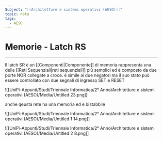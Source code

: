 ```yaml
---
Subject: "[[Architetture e sistemi operativi (AESO)]]"
topic: nota
tags:
  - AESO
---
```


# Memorie - Latch RS
---


Il latch SR è un [[Componenti|Componente]] di memoria rappresenta una delle [[Reti Sequenziali|reti sequenziali]] più semplici ed è composto da due porte NOR collegate a croce. è simile ai due negatori ma il suo stato può essere controllato con due segnali di ingresso SET e RESET

![[UniPi-Appunti/Studi/Triennale Informatica/2° Anno/Architetture e sistemi operativi (AESO)/Media/Untitled 23.png]]

anche qeusta rete ha una memoria ed è bistabbile

![[UniPi-Appunti/Studi/Triennale Informatica/2° Anno/Architetture e sistemi operativi (AESO)/Media/Untitled 1 14.png]]

![[UniPi-Appunti/Studi/Triennale Informatica/2° Anno/Architetture e sistemi operativi (AESO)/Media/Untitled 2 8.png]]
